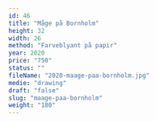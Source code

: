 ```yaml
---
id: 46
title: "Måge på Bornholm"
height: 32
width: 26
method: "Farveblyant på papir"
year: 2020
price: "750"
status: ""
fileName: "2020-maage-paa-bornholm.jpg"
medie: "drawing"
draft: "false"
slug: "maage-paa-bornholm"
weight: "180"
---
```

